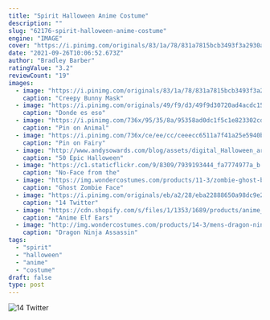 ```yaml
---
title: "Spirit Halloween Anime Costume"
description: ""
slug: "62176-spirit-halloween-anime-costume"
engine: "IMAGE"
cover: "https://i.pinimg.com/originals/83/1a/78/831a7815bcb3493f3a2930a842b03cb8.jpg"
date: "2021-09-26T10:06:52.673Z"
author: "Bradley Barber"
ratingValue: "3.2"
reviewCount: "19"
images:
  - image: "https://i.pinimg.com/originals/83/1a/78/831a7815bcb3493f3a2930a842b03cb8.jpg"
    caption: "Creepy Bunny Mask"
  - image: "https://i.pinimg.com/originals/49/f9/d3/49f9d30720ad4acdc1537cd1651f0154.jpg"
    caption: "Donde es eso"
  - image: "https://i.pinimg.com/736x/95/35/8a/95358ad0dc1f5c1e823302cd05d5b64e--halloween-cosplay-cosplay-costumes.jpg"
    caption: "Pin on Animal"
  - image: "https://i.pinimg.com/736x/ce/ee/cc/ceeecc6511a7f41a25e5940bc0938f21--lucy-heartfilia-dragon-slayer.jpg"
    caption: "Pin on Fairy"
  - image: "http://www.andysowards.com/blog/assets/digital_Halloween_art_illustration_fairytale_by_Sidxartxa-680x491.jpeg"
    caption: "50 Epic Halloween"
  - image: "https://c1.staticflickr.com/9/8309/7939193444_fa7774977a_b.jpg"
    caption: "No-Face from the"
  - image: "https://img.wondercostumes.com/products/11-3/zombie-ghost-boys-costume.jpg"
    caption: "Ghost Zombie Face"
  - image: "https://i.pinimg.com/originals/eb/a2/28/eba22888650a98dc9e26bbc0f0429cff.jpg"
    caption: "14 Twitter"
  - image: "https://cdn.shopify.com/s/files/1/1353/1689/products/anime_punk_1024x1024.jpg?v=1471900673"
    caption: "Anime Elf Ears"
  - image: "http://img.wondercostumes.com/products/14-3/mens-dragon-ninja-assassin-costume.jpg"
    caption: "Dragon Ninja Assassin"
tags:
  - "spirit"
  - "halloween"
  - "anime"
  - "costume"
draft: false
type: post
---
```



![14 Twitter](https://i.pinimg.com/originals/eb/a2/28/eba22888650a98dc9e26bbc0f0429cff.jpg "14 Twitter")


<!--inArticleAds-->

<!--galleryOne-->


<!--inArticleAds-->

<!--galleryTwo-->


<!--galleryThree-->

